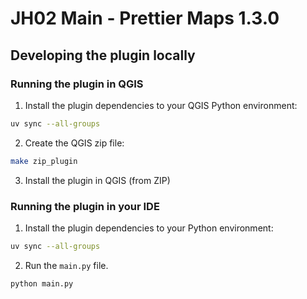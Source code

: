 # JH02 Main - Prettier Maps 1.3.0

## Developing the plugin locally

### Running the plugin in QGIS

1. Install the plugin dependencies to your QGIS Python environment:

```bash
uv sync --all-groups
```

2. Create the QGIS zip file:

```bash
make zip_plugin
```

3. Install the plugin in QGIS (from ZIP)

### Running the plugin in your IDE

1. Install the plugin dependencies to your Python environment:

```bash
uv sync --all-groups
```

2. Run the `main.py` file.

```bash
python main.py
```